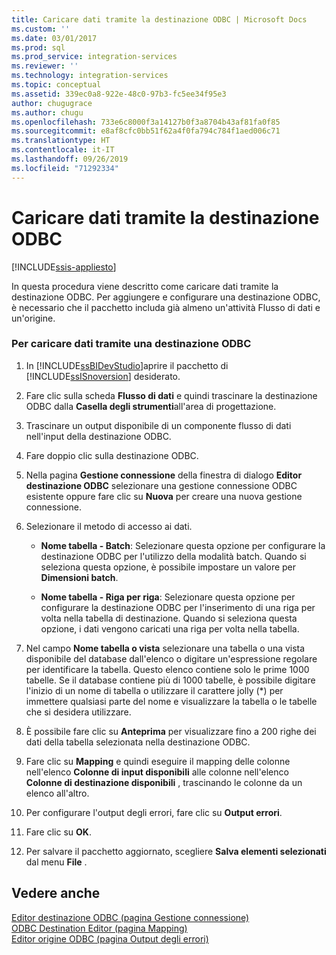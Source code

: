 ```yaml
---
title: Caricare dati tramite la destinazione ODBC | Microsoft Docs
ms.custom: ''
ms.date: 03/01/2017
ms.prod: sql
ms.prod_service: integration-services
ms.reviewer: ''
ms.technology: integration-services
ms.topic: conceptual
ms.assetid: 339ec0a8-922e-48c0-97b3-fc5ee34f95e3
author: chugugrace
ms.author: chugu
ms.openlocfilehash: 733e6c8000f3a14127b0f3a8704b43af81fa0f85
ms.sourcegitcommit: e8af8cfc0bb51f62a4f0fa794c784f1aed006c71
ms.translationtype: HT
ms.contentlocale: it-IT
ms.lasthandoff: 09/26/2019
ms.locfileid: "71292334"
---
```

# <a name="load-data-by-using-the-odbc-destination"></a>Caricare dati tramite la destinazione ODBC

[!INCLUDE[ssis-appliesto](../../includes/ssis-appliesto-ssvrpluslinux-asdb-asdw-xxx.md)]


  In questa procedura viene descritto come caricare dati tramite la destinazione ODBC. Per aggiungere e configurare una destinazione ODBC, è necessario che il pacchetto includa già almeno un'attività Flusso di dati e un'origine.  
  
### <a name="to-load-data-using-an-odbc-destination"></a>Per caricare dati tramite una destinazione ODBC  
  
1.  In [!INCLUDE[ssBIDevStudio](../../includes/ssbidevstudio-md.md)]aprire il pacchetto di [!INCLUDE[ssISnoversion](../../includes/ssisnoversion-md.md)] desiderato.  
  
2.  Fare clic sulla scheda **Flusso di dati** e quindi trascinare la destinazione ODBC dalla **Casella degli strumenti**all'area di progettazione.  
  
3.  Trascinare un output disponibile di un componente flusso di dati nell'input della destinazione ODBC.  
  
4.  Fare doppio clic sulla destinazione ODBC.  
  
5.  Nella pagina **Gestione connessione** della finestra di dialogo **Editor destinazione ODBC** selezionare una gestione connessione ODBC esistente oppure fare clic su **Nuova** per creare una nuova gestione connessione.  
  
6.  Selezionare il metodo di accesso ai dati.  
  
    -   **Nome tabella - Batch**: Selezionare questa opzione per configurare la destinazione ODBC per l'utilizzo della modalità batch. Quando si seleziona questa opzione, è possibile impostare un valore per **Dimensioni batch**.  
  
    -   **Nome tabella - Riga per riga**: Selezionare questa opzione per configurare la destinazione ODBC per l'inserimento di una riga per volta nella tabella di destinazione. Quando si seleziona questa opzione, i dati vengono caricati una riga per volta nella tabella.  
  
7.  Nel campo **Nome tabella o vista** selezionare una tabella o una vista disponibile del database dall'elenco o digitare un'espressione regolare per identificare la tabella. Questo elenco contiene solo le prime 1000 tabelle. Se il database contiene più di 1000 tabelle, è possibile digitare l'inizio di un nome di tabella o utilizzare il carattere jolly (*) per immettere qualsiasi parte del nome e visualizzare la tabella o le tabelle che si desidera utilizzare.  
  
8.  È possibile fare clic su **Anteprima** per visualizzare fino a 200 righe dei dati della tabella selezionata nella destinazione ODBC.  
  
9. Fare clic su **Mapping** e quindi eseguire il mapping delle colonne nell'elenco **Colonne di input disponibili** alle colonne nell'elenco **Colonne di destinazione disponibili** , trascinando le colonne da un elenco all'altro.  
  
10. Per configurare l'output degli errori, fare clic su **Output errori**.  
  
11. Fare clic su **OK**.  
  
12. Per salvare il pacchetto aggiornato, scegliere **Salva elementi selezionati** dal menu **File** .  
  
## <a name="see-also"></a>Vedere anche  
 [Editor destinazione ODBC &#40;pagina Gestione connessione&#41;](../../integration-services/data-flow/odbc-destination-editor-connection-manager-page.md)   
 [ODBC Destination Editor &#40;pagina Mapping&#41;](../../integration-services/data-flow/odbc-destination-editor-mappings-page.md)   
 [Editor origine ODBC &#40;pagina Output degli errori&#41;](../../integration-services/data-flow/odbc-source-editor-error-output-page.md)  
  
  
